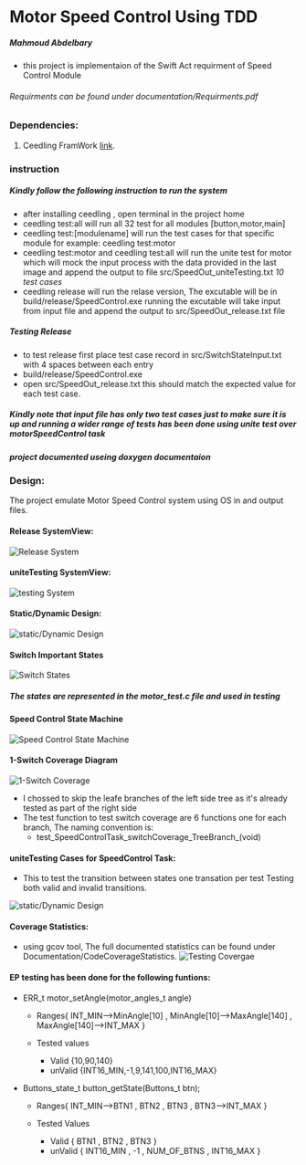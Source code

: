 # Motor Speed Control Using TDD
##### Mahmoud Abdelbary
* this project is implementaion of the Swift Act requirment of Speed Control Module 

###### Requirments can be found under documentation/Requirments.pdf

### Dependencies:
1. Ceedling FramWork [link](http://www.throwtheswitch.org/ceedling).


### instruction
##### Kindly follow the following instruction to run the system
*   after installing ceedling , open terminal in the project home
*   ceedling test:all will run all 32 test for all modules [button,motor,main]
*   ceedling test:[modulename] will run the test cases for that specific module for example: ceedling test:motor
*   ceedling test:motor and ceedling test:all will run the unite test for motor which will mock the input process with the data provided in the last image 
    and append the output to file src/SpeedOut_uniteTesting.txt  _10 test cases_
*   ceedling release will run the relase version, The excutable will be in build/release/SpeedControl.exe 
    running the excutable will take input from input file and append the output to src/SpeedOut_release.txt file

##### Testing Release
*   to test release first place test case record in src/SwitchStateInput.txt with 4 spaces between each entry
*   build/release/SpeedControl.exe
*   open src/SpeedOut_release.txt this should match the expected value for each test case.


##### Kindly note that input file has only two test cases just to make sure it is up and running a wider range of tests has been done using unite test over motorSpeedControl task
##### project documented useing doxygen documentaion 
### Design:
The project emulate Motor Speed Control system using OS in and output files.

#### Release SystemView:

![Release System](Images/systemView.PNG)

#### uniteTesting SystemView:
![testing System](Images/systemTestView.PNG)

#### Static/Dynamic Design:

![static/Dynamic Design](Images/Static_dynamic.PNG)


#### Switch Important States
![Switch States](Images/StatesTable.PNG)

##### The states are represented in the motor_test.c file and used in testing

#### Speed Control State Machine
![Speed Control State Machine](Images/StateMachine.PNG)

#### 1-Switch Coverage Diagram

![1-Switch Coverage](Images\OneSwCoverage.PNG)

* I chossed to skip the leafe branches of the left side tree as it's already tested as part of the right side
* The test function to test switch coverage are 6 functions one for each branch, The naming convention is:
    * test_SpeedControlTask_switchCoverage_Tree<BranchNumber>Branch_<Sequence>(void)
#### uniteTesting Cases for SpeedControl Task:
* This to test the transition between states one transation per test Testing both valid and invalid transitions.

![static/Dynamic Design](Images/TestsPNG.PNG)

#### Coverage Statistics:
* using gcov tool, The full documented statistics can be found under Documentation/CodeCoverageStatistics.
![Testing Covergae](Images/CoverageRate.PNG)


#### EP testing has been done for the following funtions:
* ERR_t motor_setAngle(motor_angles_t angle)
    * Ranges{ INT_MIN-->MinAngle[10] , MinAngle[10]-->MaxAngle[140] , MaxAngle[140]-->INT_MAX }

    * Tested values 
        * Valid {10,90,140}
        * unValid {INT16_MIN,-1,9,141,100,INT16_MAX}



* Buttons_state_t button_getState(Buttons_t btn);
    * Ranges{ INT_MIN-->BTN1 , BTN2 , BTN3 , BTN3-->INT_MAX } 


    * Tested Values
        * Valid { BTN1 , BTN2 , BTN3 }
        * unValid { INT16_MIN , -1 , NUM_OF_BTNS , INT16_MAX }
